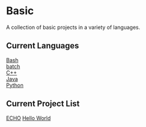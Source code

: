 # Basic
A collection of basic projects in a variety of languages.
## Current Languages
[Bash](bash)
<br />
[batch](batch)
<br />
[C++](cpp)
<br />
[Java](java)
<br />
[Python](python)
## Current Project List
[ECHO](project_descriptors/ECHO.md)
[Hello World](project_descriptors/HELLO_WORLD.md)
